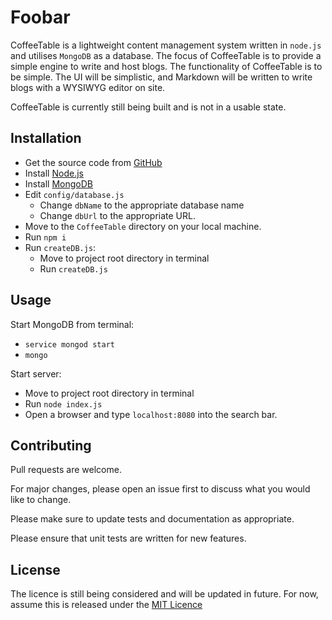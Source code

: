 # Foobar

CoffeeTable is a lightweight content management system written in `node.js` and utilises `MongoDB` as a database. The focus of CoffeeTable is to provide a simple engine to write and host blogs. The functionality of CoffeeTable is to be simple. The UI will be simplistic, and Markdown will be written to write blogs with a WYSIWYG editor on site. 


CoffeeTable is currently still being built and is not in a usable state.

## Installation

* Get the source code from [GitHub](https://github.com/JRIngram/CoffeeTable)
* Install [Node.js](https://nodejs.org/en/)
* Install [MongoDB](https://www.mongodb.com/)
* Edit `config/database.js`
    * Change `dbName` to the appropriate database name
    * Change `dbUrl` to the appropriate URL.
* Move to the `CoffeeTable` directory on your local machine.
* Run `npm i`
* Run `createDB.js`:
    * Move to project root directory in terminal
    * Run `createDB.js`

## Usage
Start MongoDB from terminal:
* `service mongod start`
* `mongo`

Start server:
* Move to project root directory in terminal
* Run `node index.js`
* Open a browser and type `localhost:8080` into the search bar.

## Contributing
Pull requests are welcome.

For major changes, please open an issue first to discuss what you would like to change.

Please make sure to update tests and documentation as appropriate.

Please ensure that unit tests are written for new features. 

## License
The licence is still being considered and will be updated in future. For now, assume this is released under the [MIT Licence](https://choosealicense.com/licenses/mit/)